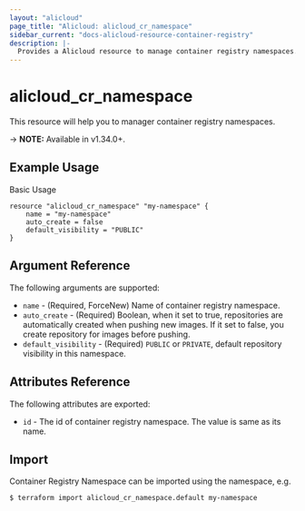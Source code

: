 ```yaml
---
layout: "alicloud"
page_title: "Alicloud: alicloud_cr_namespace"
sidebar_current: "docs-alicloud-resource-container-registry"
description: |-
  Provides a Alicloud resource to manage container registry namespaces.
---
```


# alicloud\_cr\_namespace

This resource will help you to manager container registry namespaces.

-> **NOTE:** Available in v1.34.0+.

## Example Usage

Basic Usage

```
resource "alicloud_cr_namespace" "my-namespace" {
    name = "my-namespace"
    auto_create = false
    default_visibility = "PUBLIC"
}
```

## Argument Reference

The following arguments are supported:

* `name` - (Required, ForceNew) Name of container registry namespace.
* `auto_create` - (Required) Boolean, when it set to true, repositories are automatically created when pushing new images. If it set to false, you create repository for images before pushing.
* `default_visibility` - (Required) `PUBLIC` or `PRIVATE`, default repository visibility in this namespace.

## Attributes Reference

The following attributes are exported:

* `id` - The id of container registry namespace. The value is same as its name.

## Import

Container Registry Namespace can be imported using the namespace, e.g.

```
$ terraform import alicloud_cr_namespace.default my-namespace
```